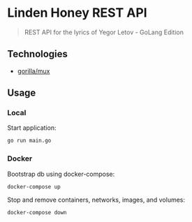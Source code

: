 # Linden Honey REST API

> REST API for the lyrics of Yegor Letov - GoLang Edition

## Technologies

* [gorilla/mux](https://github.com/gorilla/mux)

## Usage

### Local

Start application:

```sh
go run main.go
```

### Docker

Bootstrap db using docker-compose:

```sh
docker-compose up
```

Stop and remove containers, networks, images, and volumes:

```sh
docker-compose down
```
